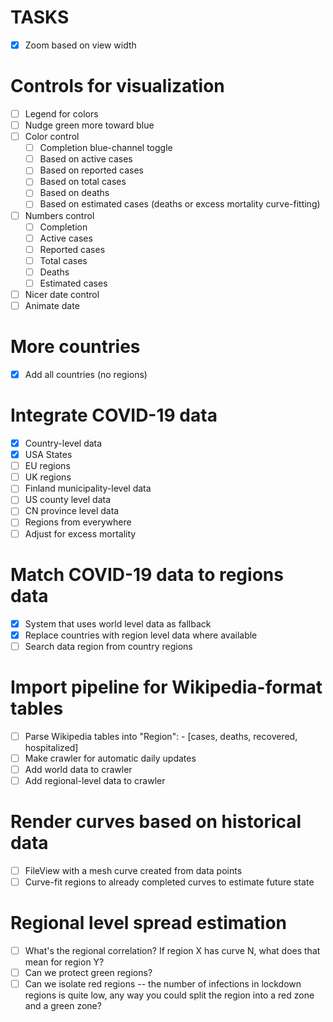 # TASKS

- [x] Zoom based on view width

# Controls for visualization
- [ ] Legend for colors
- [ ] Nudge green more toward blue
- [ ] Color control
    - [ ] Completion blue-channel toggle
    - [ ] Based on active cases
    - [ ] Based on reported cases
    - [ ] Based on total cases
    - [ ] Based on deaths
    - [ ] Based on estimated cases (deaths or excess mortality curve-fitting)
- [ ] Numbers control
    - [ ] Completion
    - [ ] Active cases
    - [ ] Reported cases
    - [ ] Total cases
    - [ ] Deaths
    - [ ] Estimated cases
- [ ] Nicer date control
- [ ] Animate date

# More countries
- [x] Add all countries (no regions)

# Integrate COVID-19 data
- [x] Country-level data
- [x] USA States
- [ ] EU regions
- [ ] UK regions
- [ ] Finland municipality-level data
- [ ] US county level data
- [ ] CN province level data
- [ ] Regions from everywhere
- [ ] Adjust for excess mortality

# Match COVID-19 data to regions data
- [x] System that uses world level data as fallback
- [x] Replace countries with region level data where available
- [ ] Search data region from country regions

# Import pipeline for Wikipedia-format tables
- [ ] Parse Wikipedia tables into
    "Region": - [cases, deaths, recovered, hospitalized]
- [ ] Make crawler for automatic daily updates
- [ ] Add world data to crawler
- [ ] Add regional-level data to crawler

# Render curves based on historical data
- [ ] FileView with a mesh curve created from data points
- [ ] Curve-fit regions to already completed curves to estimate future state

# Regional level spread estimation
- [ ] What's the regional correlation? If region X has curve N, what does that mean for region Y?
- [ ] Can we protect green regions?
- [ ] Can we isolate red regions -- the number of infections in lockdown regions is quite low, any way you could split the region into a red zone and a green zone?

